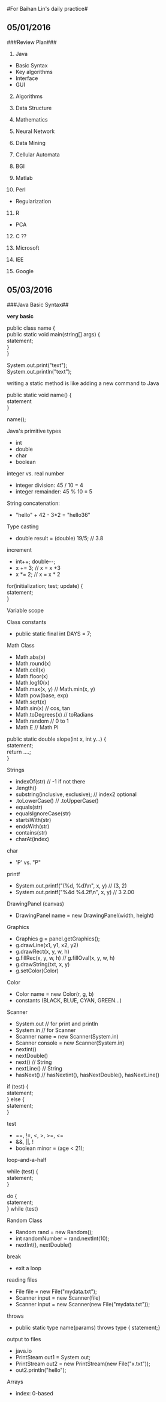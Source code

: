 
#For Baihan Lin's daily practice#   

## 05/01/2016   
###Review Plan###   

1. Java     
  * Basic Syntax   
  * Key algorithms   
  * Interface   
  * GUI   

2. Algorithms     

3. Data Structure     

4. Mathematics     

5. Neural Network      

6. Data Mining     

7. Cellular Automata     

8. BGI     

9. Matlab     

10. Perl     
  * Regularization   

11. R   
  * PCA   

12. C ??   

13. Microsoft   

14. IEE   

15. Google   

## 05/03/2016   
###Java Basic Syntax##   

**very basic**   

public class name {   
  public static void main(string[] args) {   
    statement;   
  }   
}   

System.out.print("text");   
System.out.println("text");   

writing a static method is like adding a new command to Java   

public static void name() {   
  statement   
}   

name();   

Java's primitive types   
* int   
* double   
* char   
* boolean   

integer vs. real number   
* integer division: 45 / 10 = 4   
* integer remainder: 45 % 10 = 5   

String concatenation:   
* "hello" + 42 - 3*2 = "hello36"   

Type casting   
* double result = (double) 19/5;  // 3.8   

increment   
* int++; double--;   
* x += 3; // x = x +3   
* x \*= 2; // x = x * 2   

for(initialization; test; update) {   
  statement;   
}   

Variable scope   

Class constants   
* public static final int DAYS = 7;   

Math Class   
* Math.abs(x)   
* Math.round(x)   
* Math.ceil(x)   
* Math.floor(x)   
* Math.log10(x)   
* Math.max(x, y) // Math.min(x, y)   
* Math.pow(base, exp)   
* Math.sqrt(x)   
* Math.sin(x) // cos, tan   
* Math.toDegrees(x) // toRadians   
* Math.random // 0 to 1   
* Math.E // Math.PI   

public static double slope(int x, int y...) {   
  statement;   
  return ....;   
}   

Strings   
* indexOf(str) // -1 if not there   
* .length()   
* substring(inclusive, exclusive); // index2 optional   
* .toLowerCase() // .toUpperCase()   
* equals(str)   
* equalsIgnoreCase(str)   
* startsWith(str)   
* endsWith(str)   
* contains(str)   
* charAt(index)   

char   
* 'P' vs. "P"   

printf   
* System.out.printf("(%d, %d)\n", x, y) // (3, 2)   
* System.out.printf("%4d %4.2f\n", x, y) // 3 2.00   

DrawingPanel (canvas)   
* DrawingPanel name = new DrawingPanel(width, height)   

Graphics   
* Graphics g = panel.getGraphics();   
* g.drawLine(x1, y1, x2, y2)   
* g.drawRect(x, y, w, h)   
* g.fillRec(x, y, w, h) // g.fillOval(x, y, w, h)   
* g.drawString(txt, x, y)   
* g.setColor(Color)   

Color   
* Color name = new Color(r, g, b)   
* constants (BLACK, BLUE, CYAN, GREEN...)   

Scanner   
* System.out // for print and println   
* System.in // for Scanner   
* Scanner name = new Scanner(System.in)   
* Scanner console = new Scanner(System.in)   
* nextint()   
* nextDouble()   
* next()  // String   
* nextLine()  // String   
* hasNext()  // hasNextint(), hasNextDouble(), hasNextLine()   

if (test) {   
  statement;   
} else {   
  statement;   
}   

test   
* ==, !=, <, >, >=, <=   
* &&, ||, !   
* boolean minor = (age < 21);   

loop-and-a-half   

while (test) {   
  statement;   
}   

do {   
  statement;   
} while (test)   

Random Class   
* Random rand = new Random();   
* int randomNumber = rand.nextInt(10);   
* nextInt(), nextDouble()   

break   
* exit a loop     

reading files     
* File file = new File("mydata.txt");     
* Scanner input = new Scanner(file)     
* Scanner input = new Scanner(new File("mydata.txt"));     

throws   
* public static type name(params) throws type { statement;}     

output to files   
* java.io   
* PrintSteam out1 = System.out;  
* PrintStream out2 = new PrintStream(new File("x.txt"));  
*  out2.println("hello");  

Arrays
* index: 0-based  
